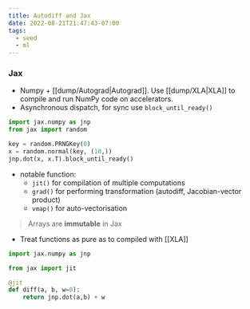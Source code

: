 ```yaml
---
title: Autodiff and Jax
date: 2022-08-21T21:47:43-07:00
tags:
  - seed
  - ml
---
```

### Jax

- Numpy + [[dump/Autograd|Autograd]]. Use [[dump/XLA|XLA]] to compile and run NumPy code on accelerators.
- Asynchronous dispatch, for sync use `block_until_ready()`

```python
import jax.numpy as jnp
from jax import random

key = random.PRNGKey(0)
x = random.normal(key, (10,))
jnp.dot(x, x.T).block_until_ready()
```

- notable function:
  - `jit()` for compilation of multiple computations
  - `grad()` for performing transformation (autodiff, Jacobian-vector product)
  - `vmap()` for auto-vectorisation

> Arrays are **immutable** in Jax

- Treat functions as pure as to compiled with [[XLA]]

```python
import jax.numpy as jnp

from jax import jit

@jit
def diff(a, b, w=0):
	return jnp.dot(a,b) + w
```
